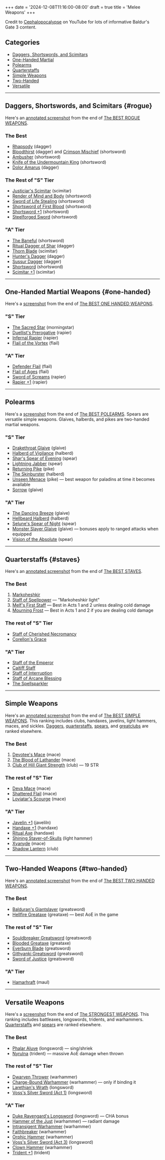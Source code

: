 +++
date = '2024-12-08T11:16:00-08:00'
draft = true
title = 'Melee Weapons'
+++

Credit to [Cephalopocalypse](https://www.youtube.com/@Cephalopocalypse) on YouTube for lots of informative Baldur's Gate 3 content.

## Categories

* [Daggers, Shortswords, and Scimitars](#rogue)
* [One-Handed Martial](#one-handed)
* [Polearms](#polearms)
* [Quarterstaffs](#staves)
* [Simple Weapons](#simple-weapons)
* [Two-Handed](#two-handed)
* [Versatile](#versatile-weapons)

---

## Daggers, Shortswords, and Scimitars {#rogue}

Here's an [annotated screenshot](Cephalopocalypse%20final%20daggers%20shortswords%20scimitars%20annotated.png) from the end of [The BEST ROGUE WEAPONS](https://www.youtube.com/watch?v=OVl0tHbmwK0).

### The Best

* [Rhapsody](https://bg3.wiki/wiki/Rhapsody) (dagger)
* [Bloodthirst](https://bg3.wiki/wiki/Bloodthirst) (dagger) and [Crimson Mischief](https://bg3.wiki/wiki/Crimson_Mischief) (shortsword)
* [Ambusher](https://bg3.wiki/wiki/Ambusher) (shortsword)
* [Knife of the Undermountain King](https://bg3.wiki/wiki/Knife_of_the_Undermountain_King) (shortsword)
* [Dolor Amarus](https://bg3.wiki/wiki/Dolor_Amarus) (dagger)

### The Rest of "S" Tier

* [Justiciar's Scimitar](https://bg3.wiki/wiki/Justiciar%27s_Scimitar) (scimitar)
* [Render of Mind and Body](https://bg3.wiki/wiki/Render_of_Mind_and_Body) (shortsword)
* [Sword of Life Stealing](https://bg3.wiki/wiki/Sword_of_Life_Stealing) (shortsword)
* [Shortsword of First Blood](https://bg3.wiki/wiki/Shortsword_of_First_Blood) (shortsword)
* [Shortsword +1](https://bg3.wiki/wiki/Shortsword_%2B1) (shortsword)
* [Steelforged Sword](https://bg3.wiki/wiki/Steelforged_Sword) (shortsword)

### "A" Tier

* [The Baneful](https://bg3.wiki/wiki/The_Baneful) (shortsword)
* [Ritual Dagger of Shar](https://bg3.wiki/wiki/Ritual_Dagger_of_Shar) (dagger)
* [Thorn Blade](https://bg3.wiki/wiki/Thorn_Blade) (scimitar)
* [Hunter's Dagger](https://bg3.wiki/wiki/Hunter%27s_Dagger) (dagger)
* [Sussur Dagger](https://bg3.wiki/wiki/Sussur_Dagger) (dagger)
* [Shortsword](https://bg3.wiki/wiki/Shortsword) (shortsword)
* [Scimitar +1](https://bg3.wiki/wiki/Scimitar_%2B1) (scimitar)

---

## One-Handed Martial Weapons {#one-handed}

Here's a [screenshot](Cephalopocalypse%20final%201-handed%20martial%20weapons.png) from the end of [The BEST ONE HANDED WEAPONS](https://www.youtube.com/watch?v=xt7Eq1-Bzd8).

### "S" Tier

* [The Sacred Star](https://bg3.wiki/wiki/The_Sacred_Star) (morningstar)
* [Duellist's Prerogative](https://bg3.wiki/wiki/Duellist%27s_Prerogative) (rapier)
* [Infernal Rapier](https://bg3.wiki/wiki/Infernal_Rapier) (rapier)
* [Flail of the Vortex](https://bg3.wiki/wiki/Flail_of_the_Vortex) (flail)

### "A" Tier

* [Defender Flail](https://bg3.wiki/wiki/Defender_Flail) (flail)
* [Flail of Ages](https://bg3.wiki/wiki/Flail_of_Ages) (flail)
* [Sword of Screams](https://bg3.wiki/wiki/Sword_of_Screams) (rapier)
* [Rapier +1](https://bg3.wiki/wiki/Rapier_%2B1) (rapier)

---

## Polearms

Here's a [screenshot](Cephalopocalypse%20final%20polearms.png) from the end of [The BEST POLEARMS](https://www.youtube.com/watch?v=GunWjIpdxb0). Spears are versatile simple weapons. Glaives, halberds, and pikes are two-handed martial weapons.

### "S" Tier

* [Drakethroat Glaive](https://bg3.wiki/wiki/Drakethroat_Glaive) (glaive)
* [Halberd of Vigilance](https://bg3.wiki/wiki/Halberd_of_Vigilance) (halberd)
* [Shar's Spear of Evening](https://bg3.wiki/wiki/Shar%27s_Spear_of_Evening) (spear)
* [Lightning Jabber](https://bg3.wiki/wiki/Lightning_Jabber) (spear)
* [Returning Pike](https://bg3.wiki/wiki/Returning_Pike) (pike)
* [The Skinburster](https://bg3.wiki/wiki/The_Skinburster) (halberd)
* [Unseen Menace](https://bg3.wiki/wiki/Unseen_Menace) (pike) — best weapon for paladins at time it becomes available
* [Sorrow](https://bg3.wiki/wiki/Sorrow) (glaive)

### "A" Tier

* [The Dancing Breeze](https://bg3.wiki/wiki/The_Dancing_Breeze) (glaive)
* [Hellbeard Halberd](https://bg3.wiki/wiki/Hellbeard_Halberd) (halberd)
* [Selune's Spear of Night](https://bg3.wiki/wiki/Sel%C3%BBne%27s_Spear_of_Night) (spear)
* [Monster Slayer Glaive](https://bg3.wiki/wiki/Monster_Slayer_Glaive) (glaive) — bonuses apply to ranged attacks when equipped
* [Vision of the Absolute](https://bg3.wiki/wiki/Vision_of_the_Absolute) (spear)

---

## Quarterstaffs {#staves}

Here's an [annotated screenshot](Cephalopocalypse%20final%20staves%20annotated.png) from the end of [The BEST STAVES](https://www.youtube.com/watch?v=seZJlJ9tvag).

### The Best

1. [Markoheshkir](https://bg3.wiki/wiki/Markoheshkir)
1. [Staff of Spellpower](https://bg3.wiki/wiki/Staff_of_Spellpower) — "Markoheshkir light"
1. [Melf's First Staff](https://bg3.wiki/wiki/Melf%27s_First_Staff) — Best in Acts 1 and 2 unless dealing cold damage
1. [Mourning Frost](https://bg3.wiki/wiki/Mourning_Frost) — Best in Acts 1 and 2 if you are dealing cold damage

### The rest of "S" Tier

* [Staff of Cherished Necromancy](https://bg3.wiki/wiki/Staff_of_Cherished_Necromancy)
* [Corellon's Grace](https://bg3.wiki/wiki/Corellon%27s_Grace)

### "A" Tier

* [Staff of the Emperor](https://bg3.wiki/wiki/Staff_of_the_Emperor)
* [Caitiff Staff](https://bg3.wiki/wiki/Caitiff_Staff)
* [Staff of Interruption](https://bg3.wiki/wiki/Staff_of_Interruption)
* [Staff of Arcane Blessing](https://bg3.wiki/wiki/Staff_of_Arcane_Blessing)
* [The Spellsparkler](https://bg3.wiki/wiki/The_Spellsparkler)

---

## Simple Weapons

Here's an [annotated screenshot](Cephalopocalypse%20final%20simple%20weapons%20annotated.png) from the end of [The BEST SIMPLE WEAPONS](https://www.youtube.com/watch?v=nmFK4uJQfC8). This ranking includes clubs, handaxes, javelins, light hammers, maces, and sickles. [Daggers](#rogue), [quarterstaffs](#staves), [spears](#polearms), and [greatclubs](#two-handed) are ranked elsewhere.

### The Best

1. [Devotee's Mace](https://bg3.wiki/wiki/Devotee%27s_Mace) (mace)
1. [The Blood of Lathander](https://bg3.wiki/wiki/Find_the_Blood_of_Lathander) (mace)
1. [Club of Hill Giant Strength](https://bg3.wiki/wiki/Club_of_Hill_Giant_Strength) (club) — 19 STR

### The rest of "S" Tier

* [Deva Mace](https://bg3.wiki/wiki/Deva_Mace) (mace)
* [Shattered Flail](https://bg3.wiki/wiki/Shattered_Flail) (mace)
* [Loviatar's Scourge](https://bg3.wiki/wiki/Loviatar%27s_Scourge) (mace)

### "A" Tier

* [Javelin +1](https://bg3.wiki/wiki/Javelin_%2B1) (javeliln)
* [Handaxe +1](https://bg3.wiki/wiki/Handaxe_%2B1) (handaxe)
* [Ritual Axe](https://bg3.wiki/wiki/Ritual_Axe) (handaxe)
* [Shining Staver-of-Skulls](https://bg3.wiki/wiki/Shining_Staver-of-Skulls) (light hammer)
* [Xyanyde](https://bg3.wiki/wiki/Xyanyde) (mace)
* [Shadow Lantern](https://bg3.wiki/wiki/Shadow_Lantern) (club)

---

## Two-Handed Weapons {#two-handed}

Here's an [annotated screenshot](Cephalopocalypse%20final%202-handed%20weapons%20annotated.png) from the end of [The BEST TWO HANDED WEAPONS](https://www.youtube.com/watch?v=jwuRyGKRxXk).

### The Best

* [Balduran's Giantslayer](https://bg3.wiki/wiki/Balduran%27s_Giantslayer) (greatsword)
* [Hellfire Greataxe](https://bg3.wiki/wiki/Hellfire_Greataxe) (greataxe) — best AoE in the game

### The rest of "S" Tier

* [Souldbreaker Greatsword](https://bg3.wiki/wiki/Soulbreaker_Greatsword) (greatsword)
* [Blooded Greataxe](https://bg3.wiki/wiki/Blooded_Greataxe) (greataxe)
* [Everburn Blade](https://bg3.wiki/wiki/Everburn_Blade) (greatsword)
* [Githyanki Greatsword](https://bg3.wiki/wiki/Githyanki_Greatsword) (greatsword)
* [Sword of Justice](https://bg3.wiki/wiki/Sword_of_Justice) (greatsword)

### "A" Tier

* [Hamarhraft](https://bg3.wiki/wiki/Hamarhraft) (maul)

---

## Versatile Weapons

Here's a [screenshot](Cephalopocalypse%20final%20versatile%20weapons.png) from the end of [The STRONGEST WEAPONS](https://www.youtube.com/watch?v=hhbxLbwDenw). This ranking includes battleaxes, longswords, tridents, and warhammers. [Quarterstaffs](#staves) and [spears](#polearms) are ranked elsewhere.

### The Best

* [Phalar Aluve](https://bg3.wiki/wiki/Phalar_Aluve) (longsword) — sing/shriek
* [Nyrulna](https://bg3.wiki/wiki/Nyrulna) (trident) — massive AoE damage when thrown

### The rest of "S" Tier

* [Dwarven Thrower](https://bg3.wiki/wiki/Dwarven_Thrower) (warhammer)
* [Charge-Bound Warhammer](https://bg3.wiki/wiki/Charge-Bound_Warhammer) (warhammer) — only if binding it
* [Larethian's Wrath](https://bg3.wiki/wiki/Larethian%27s_Wrath) (longsword)
* [Voss's Silver Sword (Act 1)](https://bg3.wiki/wiki/Voss%27_Silver_Sword) (longsword)

### "A" Tier

* [Duke Ravengard's Longsword](https://bg3.wiki/wiki/Duke_Ravengard%27s_Longsword) (longsword) — CHA bonus
* [Hammer of the Just](https://bg3.wiki/wiki/Hammer_of_the_Just) (warhammer) — radiant damage
* [Intransigent Warhammer](https://bg3.wiki/wiki/Intransigent_Warhammer) (warhammer)
* [Faithbreaker](https://bg3.wiki/wiki/Faithbreaker) (warhammer)
* [Orphic Hammer](https://bg3.wiki/wiki/Orphic_Hammer) (warhammer)
* [Voss's Silver Sword (Act 3)](https://bg3.wiki/wiki/Voss%27_Silver_Sword) (longsword)
* [Clown Hammer](https://bg3.wiki/wiki/Clown_Hammer) (warhammer)
* [Trident +1](https://bg3.wiki/wiki/Trident_%2B1) (trident)
